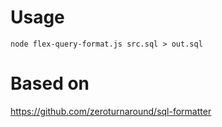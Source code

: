 # Usage

`node flex-query-format.js src.sql > out.sql`

# Based on
https://github.com/zeroturnaround/sql-formatter